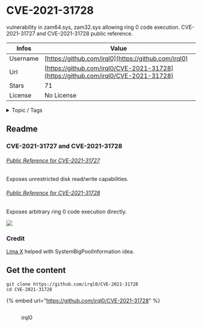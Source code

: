 # CVE-2021-31728

vulnerability in zam64.sys, zam32.sys allowing ring 0 code execution. CVE-2021-31727 and CVE-2021-31728 public reference.

| Infos    | Value                                                              |
| -------- | -------------------------------------------------------------------|
| Username | [https://github.com/irql0](https://github.com/irql0) |
| Url      | [https://github.com/irql0/CVE-2021-31728](https://github.com/irql0/CVE-2021-31728)                                               |
| Stars    | 71                                                          |
| License  | No License                                                        |

<details>

<summary>Topic / Tags</summary>

* cve-2021-31727* cve-2021-31728* vulnerability

</details>

## Readme

### CVE-2021-31727 and CVE-2021-31728
###### [Public Reference for CVE-2021-31727](CVE-2021-31727.md)
Exposes unrestricted disk read/write capabilities.
###### [Public Reference for CVE-2021-31728](CVE-2021-31728.md)
Exposes arbitrary ring 0 code execution directly.

![](poc.gif)
### Credit
[Lima X](https://github.com/Lima-X) helped with SystemBigPoolInformation idea.



## Get the content

```
git clone https://github.com/irql0/CVE-2021-31728
cd CVE-2021-31728
```

{% embed url="https://github.com/irql0/CVE-2021-31728" %}

<figure><img src="https://avatars.githubusercontent.com/u/38012156?v=4" alt=""><figcaption><p>irql0</p></figcaption></figure>
